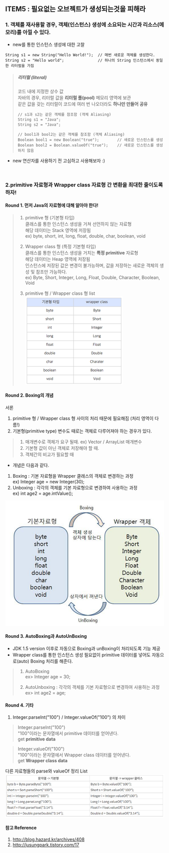 ## ITEM5 : 필요없는 오브젝트가 생성되는것을 피해라


### 1. 객체를 재사용할 경우, 객체(인스턴스) 생성에 소요되는 시간과 리소스(메모리)를 아낄 수 있다.

- new를 통한 인스턴스 생성에 대한 고찰
<pre><code>String s1 = new String("Hello World!");  // 매번 새로운 객체를 생성한다.
String s2 = "Hello world";               // 하나의 String 인스턴스에서 동일한 리터럴을 가짐
</code></pre>

> ##### 리터럴 (literal)
> 코드 내에 지정한 상수 값 <br>
> 자바의 경우, 리터럴 값을 **리터럴 풀(pool)** 메모리 영역에 보관 <br>
> 같은 값을 갖는 리터럴이 코드에 여러 번 나오더라도 **하나만 만들어 공유** <br>
> <pre><code>// s1과 s2는 같은 객체를 참조함 (객체 Aliasing)
> String s1 = "Java";
> String s2 = "Java";
> </code></pre>
>
> <pre><code>// bool1과 bool2는 같은 객체를 참조함 (객체 Aliasing)
> Boolean bool1 = new Boolean("true");        // 새로운 인스턴스를 생성
> Boolean bool2 = Boolean.valueOf("true");    // 새로운 인스턴스를 생성하지 않음
> </code></pre>

- new 연산자를 사용하기 전 고심하고 사용해보자 :)

<br>

### 2.primitive 자료형과 Wrapper class 자료형 간 변환을 최대한 줄이도록 하자!

#### Round 1. 먼저 Java의 자료형에 대해 알아야 한다! <br>
> 1. primitive 형 (기본형 타입) <br>
> 클래스를 통한 인스턴스 생성을 거쳐 선언하지 않는 자료형 <br>
> 해당 데이터는 Stack 영역에 저장됨 <br>
> ex) byte, short, int, long, float, double, char, boolean, void
> 
> 2. Wrapper class 형 (특정 기본형 타입) <br>
> 클래스를 통한 인스턴스 생성을 거치는 **특정 primitive** 자료형 <br>
> 해당 데이터는 Heap 영역에 저장됨 <br>
> 인스턴스에 저장된 값은 변경이 불가능하며, 값을 저장하는 새로운 객체의 생성 및 참조만 가능하다.<br>
> ex) Byte, Short, Integer, Long, Float, Double, Character, Boolean, Void
> 
> 3. primitive 형 / Wrapper class 형 list <br>
> ![Image](https://github.com/ridickle7/effectiveJava/blob/master/src/Object_1/_05_uselessObject/primitive%2C%20wrapper%20class.png)

#### Round 2. Boxing의 개념 <br>

서론
1. primitive 형 / Wrapper class 형 사이의 처리 때문에 필요해짐 (처리 영역이 다름!)
2. 기본형(primitive type) 변수도 때로는 객체로 다루어져야 하는 경우가 있다.
> 1. 매개변수로 객체가 요구 될때.	  ex) Vector / ArrayList 매개변수
> 2. 기본형 값이 아닌 객체로 저장해야 할 때.
> 3. 객체간의 비교가 필요할 때

- 개념은 다음과 같다.
1. Boxing : 기본 자료형을 Wrapper 클래스의 객체로 변경하는 과정 <br>
ex) Integer age = new Integer(30); <br>
2. Unboxing : 각각의 객체를 기본 자료형으로 변경하여 사용하는 과정 <br>
ex) int age2 = age.intValue(); <br>

![Image](https://github.com/ridickle7/effectiveJava/blob/master/src/Object_1/_05_uselessObject/boxing%2C%20unboxing.jpg)

#### Round 3. AutoBoxing과 AutoUnBoxing <br>
- JDK 1.5 version 이후로 자동으로 Boxing과 unBoxing이 처리되도록 기능 제공
- Wrapper class를 통한 인스턴스 생성 필요없이 primitive 데이터를 넣어도 자동으로(auto) Boxing 처리를 해준다.

> 1. AutoBoxing <br>
> ex> Integer age = 30; <br>
> 
> 2. AutoUnboxing : 각각의 객체를 기본 자료형으로 변경하여 사용하는 과정 <br>
> ex> int age2 = age; <br>

#### Round 4. 기타
1. Integer.parseInt("100") / Integer.valueOf("100") 의 차이 <br>
> Integer.parseInt("100")<br>
> "100"이라는 문자열에서 primitive 데이터를 얻어낸다.<br>
>  get **primitive data**

> Integer.valueOf("100")<br>
> "100"이라는 문자열에서 Wrapper class 데이터를 얻어낸다.<br>
>  get **Wrapper class data**

다른 자료형들의 parse와 valueOf 정리 List <br>
![Image](https://github.com/ridickle7/effectiveJava/blob/master/src/Object_1/_05_uselessObject/parse%2C%20valueOf.png)

#### 참고 Reference
1. http://blog.hazard.kr/archives/408
2. http://jusungpark.tistory.com/17
